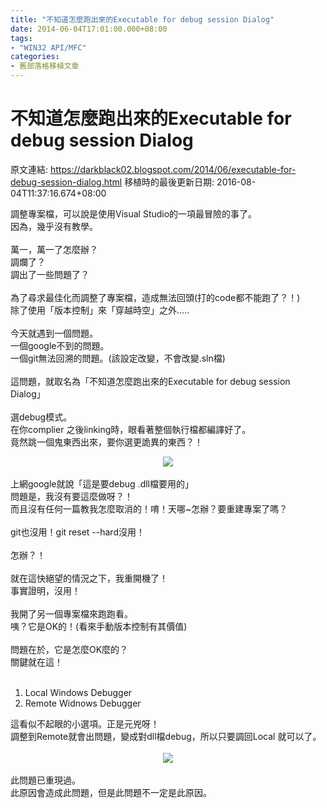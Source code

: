 ```yaml
---
title: "不知道怎麼跑出來的Executable for debug session Dialog"
date: 2014-06-04T17:01:00.000+08:00
tags: 
- "WIN32 API/MFC"
categories:
- 舊部落格移植文章
---
```


# 不知道怎麼跑出來的Executable for debug session Dialog

原文連結: https://darkblack02.blogspot.com/2014/06/executable-for-debug-session-dialog.html
移植時的最後更新日期: 2016-08-04T11:37:16.674+08:00

調整專案檔，可以說是使用Visual Studio的一項最冒險的事了。<br />因為，幾乎沒有教學。<br /><br />萬一，萬一了怎麼辦？<br />調爛了？<br />調出了一些問題了？<br /><br />為了尋求最佳化而調整了專案檔，造成無法回頭(打的code都不能跑了？！)<br />除了使用「版本控制」來「穿越時空」之外.....<br /><br />今天就遇到一個問題。<br />一個google不到的問題。<br />一個git無法回溯的問題。(該設定改變，不會改變.sln檔)<br /><br />這問題，就取名為「不知道怎麼跑出來的Executable for debug session Dialog」<br /><br />選debug模式。<br />在你complier 之後linking時，眼看著整個執行檔都編譯好了。<br />竟然跳一個鬼東西出來，要你選更詭異的東西？！<br /><div class="separator" style="clear: both; text-align: center;"><a href="http://1.bp.blogspot.com/-pnS8wROYQKk/U47fQ4pcQaI/AAAAAAAAHU8/9Vgb3mgrlZQ/s1600/Executable+for+debug+session+Dialog.jpg" imageanchor="1" style="margin-left: 1em; margin-right: 1em;"><img border="0" src="http://1.bp.blogspot.com/-pnS8wROYQKk/U47fQ4pcQaI/AAAAAAAAHU8/9Vgb3mgrlZQ/s1600/Executable+for+debug+session+Dialog.jpg" /></a></div><br />上網google就說「這是要debug .dll檔要用的」<br />問題是，我沒有要這麼做呀？！<br />而且沒有任何一篇教我怎麼取消的！唷！天哪~怎辦？要重建專案了嗎？<br /><br />git也沒用！git reset --hard沒用！<br /><br />怎辦？！<br /><br />就在這快絕望的情況之下，我重開機了！<br />事實證明，沒用！<br /><br />我開了另一個專案檔來跑跑看。<br />咦？它是OK的！(看來手動版本控制有其價值)<br /><br />問題在於，它是怎麼OK麼的？<br />關鍵就在這！<br /><br /><ol><li>Local Windows Debugger</li><li>Remote Widnows Debugger</li></ol><div>這看似不起眼的小選項。正是元兇呀！</div><div>調整到Remote就會出問題，變成對dll檔debug，所以只要調回Local 就可以了。</div><br /><div class="separator" style="clear: both; text-align: center;"><a href="http://4.bp.blogspot.com/-dmmR--LJ4mY/U47fuwlBX7I/AAAAAAAAHVE/V1xvpZEm8_c/s1600/%E6%9C%AA%E5%91%BD%E5%90%8D.jpg" imageanchor="1" style="margin-left: 1em; margin-right: 1em;"><img border="0" src="http://4.bp.blogspot.com/-dmmR--LJ4mY/U47fuwlBX7I/AAAAAAAAHVE/V1xvpZEm8_c/s1600/%E6%9C%AA%E5%91%BD%E5%90%8D.jpg" /></a></div><br />此問題已重現過。<br />此原因會造成此問題，但是此問題不一定是此原因。<br /><br />
